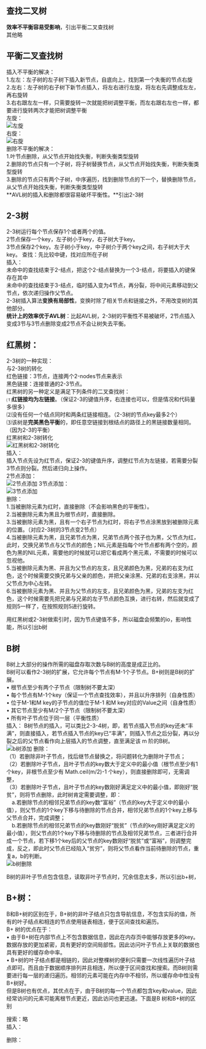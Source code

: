 ## 查找二叉树  
**效率不平衡容易受影响**，引出平衡二叉查找树  
其他略  
## 平衡二叉查找树  
插入不平衡的解决：  
1.左左：左子树的左子树下插入新节点，自底向上，找到第一个失衡的节点右旋  
2.左右：左子树的右子树下新节点插入，将左右进行左旋，将左右先调整成左左，再右旋转  
3.右右跟左左一样，只需要旋转一次就能把树调整平衡，而左右跟右左也一样，都要进行旋转两次才能把树调整平衡  
左旋：  
![左旋](https://github.com/gxsaccount/dataStructure/blob/master/%E6%9F%A5%E6%89%BE%E6%A0%91%E5%9B%BE%E7%89%87/rotateLeft.gif)   
右旋：  
![右旋](https://github.com/gxsaccount/dataStructure/blob/master/%E6%9F%A5%E6%89%BE%E6%A0%91%E5%9B%BE%E7%89%87/rotateRight.gif)  
删除不平衡的解决：  
1.叶节点删除，从父节点开始找失衡，判断失衡类型旋转  
2.删除的节点只有一个子树，将子树替换节点，从父节点开始找失衡，判断失衡类型旋转  
3.删除的节点只有两个子树，中序遍历，找到删除节点的下一个，替换删除节点，从父节点开始找失衡，判断失衡类型旋转  
**AVL树的插入和删除都很容易破坏平衡性。**引出2-3树  

## 2-3树  
2-3树运行每个节点保存1个或者两个的值。  
2节点保存一个key，左子树小于key，右子树大于key。  
3节点保存2个key。左子树小于key，中子树介于两个key之间，右子树大于大key。 
查找：先比较中键，找对应所在子树  
插入：  
未命中的查找结束于2-结点，把这个2-结点替换为一个3-结点，将要插入的键保存在其中  
未命中的查找结束于3-结点，临时插入变为4节点，再分裂，将中间元素移动到父节点，依次递归操作父节点。  
2-3树插入算法**变换有局部性**，变换时除了相关节点和链接之外，不用改变树的其他部分。  
**统计上的效率优于AVL树**：比起AVL树，2-3树的平衡性不易被破坏，2节点插入变成3节与3节点删除变成2节点不会让树失去平衡。  
## 红黑树：  
2-3树的一种实现：  
与2-3树的转化  
红色链接：3节点，连接两个2-nodes节点来表示  
黑色链接：连接普通的2-3节点。  
红黑树的另一种定义是满足下列条件的二叉查找树：  
⑴**红链接均为左链接**。（保证2-3的键值升序，右连接也可以，但是情况和代码量多很多）  
⑵没有任何一个结点同时和两条红链接相连。（2-3树的节点key最多2个）  
⑶该树是**完美黑色平衡**的，即任意空链接到根结点的路径上的黑链接数量相同。（因为2-3的平衡）  
红黑树和2-3树转化  
![红黑树和2-3树转化](https://github.com/gxsaccount/dataStructure/blob/master/%E6%9F%A5%E6%89%BE%E6%A0%91%E5%9B%BE%E7%89%87/%E7%BA%A2%E9%BB%91%E6%A0%91%E4%B8%8E2-3%E6%A0%91%E8%BD%AC%E5%8C%96.jpg)  
插入：  
插入节点先设为红节点，保证2-3的键值升序，调整红节点为左链接，若需要分裂3节点则分裂。然后递归向上操作。   
2节点添加：  
![2节点添加](https://github.com/gxsaccount/dataStructure/blob/master/%E6%9F%A5%E6%89%BE%E6%A0%91%E5%9B%BE%E7%89%87/2%E8%8A%82%E7%82%B9%E6%8F%92%E5%85%A5%E6%96%B0%E5%BB%BA.jpeg)
3节点添加：  
![3节点添加](https://github.com/gxsaccount/dataStructure/blob/master/%E6%9F%A5%E6%89%BE%E6%A0%91%E5%9B%BE%E7%89%87/3%E8%8A%82%E7%82%B9%E6%8F%92%E5%85%A5%E6%96%B0%E9%94%AE.jpeg)  
删除：  
1.当被删除元素为红时，直接删除（不会影响黑色的平衡性）。   
2.当被删除元素为黑且为根节点时，直接删除。   
3.当被删除元素为黑，且有一个右子节点为红时，将右子节点涂黑放到被删除元素的位置。（对应2-3树的3节点变2节点）    
4.当被删除元素为黑，且兄弟节点为黑，兄弟节点两个孩子也为黑，父节点为红，此时，交换兄弟节点与父节点的颜色；NIL元素是指每个叶节点都有两个空的，颜色为黑的NIL元素，需要他的时候就可以把它看成两个黑元素，不需要的时候可以忽视他。   
5.当被删除元素为黑、并且为父节点的左支，且兄弟颜色为黑，兄弟的右支为红色，这个时候需要交换兄弟与父亲的颜色，并把父亲涂黑、兄弟的右支涂黑，并以父节点为中心左转。  
6.当被删除元素为黑、并且为父节点的左支，且兄弟颜色为黑，兄弟的左支为红色，这个时候需要先把兄弟与兄弟的左子节点颜色互换，进行右转，然后就变成了规则5一样了，在按照规则5进行旋转。 

用红黑树或2-3树做索引时，因为节点键值不多，所以磁盘会频繁的io，影响性能，所以引出b树    
## B树  
B树上大部分的操作所需的磁盘存取次数与B树的高度是成正比的。  
B树可以看作2-3树的扩展，它允许每个节点有M-1个子节点。B+树则是B树的扩展。  
•	根节点至少有两个子节点（限制树不要太深）  
•	每个节点有M-1个key（保证一个节点查找效率），并且以升序排列（自身性质）  
•	位于M-1和M key的子节点的值位于M-1 和M key对应的Value之间（自身性质）  
•	其它节点至少有M/2个子节点（限制树不要太深）  
• 所有叶子节点位于同一层（平衡性质）   
插入：
B树节点的插入，可以类比2-3-4树，即，若节点插入节点的key还未“丰满”，则直接插入，若节点插入节点的key已“丰满”，则插入节点之后分裂，再以分裂之后的父节点看作向上层插入的节点调整，直至满足该 m 阶的B树。  
![b树添加](https://github.com/gxsaccount/dataStructure/blob/master/%E6%9F%A5%E6%89%BE%E6%A0%91%E5%9B%BE%E7%89%87/b%E6%A0%91%E6%8F%92%E5%85%A5.gif)
删除：  
（1）若删除非叶子节点，找后继节点替换之，将问题转化为删除叶子节点；  
（2）若删除叶子节点，且叶子节点的key数大于定义中的最小值（根节点至少有1个key，非根节点至少有 Math.ceil(m/2)-1 个key），则直接删除即可，无需调整，  
（3）若删除叶子节点，且叶子节点的key数刚好满足定义中的最小值，即刚好“脱贫”，则将节点删除，此时树肯定需要调整，即：  
　a.若删除节点的相邻兄弟节点的key数“富裕”（节点的key大于定义中的最小值），则父节点的1个key下移与待删除的节点合并，相邻兄弟节点的1个key上移与父节点合并，完成调整；  
　b.若删除节点的相邻兄弟节点的key数刚好“脱贫”（节点的key刚好满足定义的最小值），则父节点的1个key下移与待删除的节点及相邻兄弟节点，三者进行合并成一个节点，若下移1个key后的父节点的key数刚好“脱贫”或“富裕”，则调整完成，反之，即此时父节点已经陷入“贫穷”，则将父节点看作当前待删除的节点，重复a，b的判断。  
 ![b树删除](https://github.com/gxsaccount/dataStructure/blob/master/%E6%9F%A5%E6%89%BE%E6%A0%91%E5%9B%BE%E7%89%87/b%E6%A0%91%E5%88%A0%E9%99%A4.gif)

    
B树的非叶子节点包含信息，读取非叶子节点时，冗余信息太多，所以引出b+树，  
## B+树：  
B和B+树的区别在于，B+树的非叶子结点只包含导航信息，不包含实际的值，所有的叶子结点和相连的节点使用链表相连，便于区间查找和遍历。  
B+ 树的优点在于：  
•	由于B+树在内部节点上不包含数据信息，因此在内存页中能够存放更多的key。 数据存放的更加紧密，具有更好的空间局部性。因此访问叶子节点上关联的数据也具有更好的缓存命中率。  
•	B+树的叶子结点都是相链的，因此对整棵树的便利只需要一次线性遍历叶子结点即可。而且由于数据顺序排列并且相连，所以便于区间查找和搜索。而B树则需要进行每一层的递归遍历。相邻的元素可能在内存中不相邻，所以缓存命中性没有B+树好。  
但是B树也有优点，其优点在于，由于B树的每一个节点都包含key和value，因此经常访问的元素可能离根节点更近，因此访问也更迅速。下面是B 树和B+树的区别
  
搜索：略  
插入：  
  
删除：  

